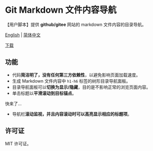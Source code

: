 # Git Markdown 文件内容导航

【用户脚本】提供 **github/gitee** 网站的 markdown 文件内容的目录导航。

[English](./README.md) | [简体中文](./README.zh-CN.md)

[下载](https://greasyfork.org/zh-CN/scripts/421316-git-markdown-content-navigation)

## 功能

-   代码**简洁明了，没有任何第三方依赖性**，以避免影响页面加载速度。
-   生成 Markdown 文件内容中 `h1-h6` 标签的树形目录导航面板。
-   目录导航面板可以**切换为显示/隐藏**，目的是不影响正常的浏览页面内容。
-   单击标题以**平滑滚动到目标锚点**。

快来了...

-   导航栏**滚动监视，并且内容滚动时可以高亮显示相应的标题项**。

## 许可证

MIT 许可证。
